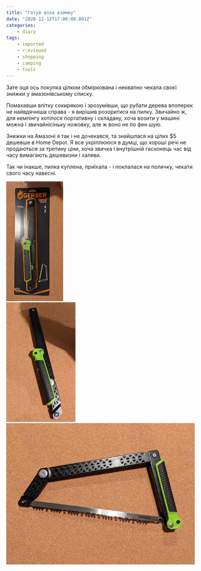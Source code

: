 ```yaml
---
title: "Готуй воза взимку"
date: "2020-12-12T17:00:00.001Z"
categories:
    - diary
tags:
    - imported
    - r:eviewed
    - shopping
    - camping
    - tools
---
```


Зате оця ось покупка цілком обміркована і неквапно чекала своєї знижки у амазонівському списку.

Помахавши влітку сокирякою і зрозумівши, що рубати дерева впоперек не найвдячніша справа - я вирішив розоритися на пилку. Звичайно ж, для кемпінгу хотілося портативну і складану, хоча возити у машині можна і звичайнісіньку ножовку, але ж воно не по фен шую. 

Знижки на Амазоні я так і не дочекався, та знайшлася на цілих $5 дешевше в Home Depot. Я все укріплююся в думці, що хороші речі не продаються за третину ціни, хоча звичка і внутрішній гасконець час від часу вимагають дешевизни і халяви.

Так чи інакше, пилка куплена, приїхала - і поклалася на поличку, чекати свого часу навесні.

[![](thumb_00.jpg)](img00.jpg)  
[![](thumb_01.jpg)](img01.jpg)  
[![](thumb_02.jpg)](img02.jpg)  
